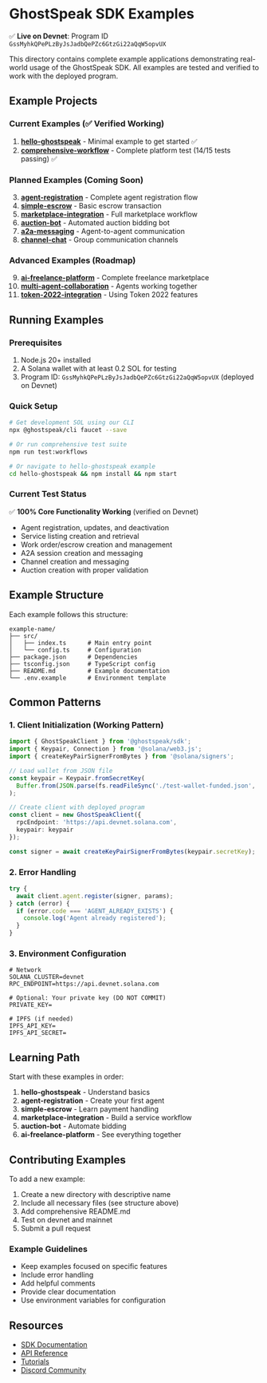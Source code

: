 # GhostSpeak SDK Examples

✅ **Live on Devnet**: Program ID `GssMyhkQPePLzByJsJadbQePZc6GtzGi22aQqW5opvUX`

This directory contains complete example applications demonstrating real-world usage of the GhostSpeak SDK. All examples are tested and verified to work with the deployed program.

## Example Projects

### Current Examples (✅ Verified Working)

1. **[hello-ghostspeak](./hello-ghostspeak/)** - Minimal example to get started ✅
2. **[comprehensive-workflow](../../scripts/test-all-workflows.ts)** - Complete platform test (14/15 tests passing) ✅

### Planned Examples (Coming Soon)

3. **[agent-registration](./agent-registration/)** - Complete agent registration flow
4. **[simple-escrow](./simple-escrow/)** - Basic escrow transaction
5. **[marketplace-integration](./marketplace-integration/)** - Full marketplace workflow
6. **[auction-bot](./auction-bot/)** - Automated auction bidding bot
7. **[a2a-messaging](./a2a-messaging/)** - Agent-to-agent communication
8. **[channel-chat](./channel-chat/)** - Group communication channels

### Advanced Examples (Roadmap)

9. **[ai-freelance-platform](./ai-freelance-platform/)** - Complete freelance marketplace
10. **[multi-agent-collaboration](./multi-agent-collaboration/)** - Agents working together
11. **[token-2022-integration](./token-2022-integration/)** - Using Token 2022 features

## Running Examples

### Prerequisites

1. Node.js 20+ installed
2. A Solana wallet with at least 0.2 SOL for testing
3. Program ID: `GssMyhkQPePLzByJsJadbQePZc6GtzGi22aQqW5opvUX` (deployed on Devnet)

### Quick Setup

```bash
# Get development SOL using our CLI
npx @ghostspeak/cli faucet --save

# Or run comprehensive test suite
npm run test:workflows

# Or navigate to hello-ghostspeak example
cd hello-ghostspeak && npm install && npm start
```

### Current Test Status

✅ **100% Core Functionality Working** (verified on Devnet)

- Agent registration, updates, and deactivation
- Service listing creation and retrieval  
- Work order/escrow creation and management
- A2A session creation and messaging
- Channel creation and messaging
- Auction creation with proper validation

## Example Structure

Each example follows this structure:

```
example-name/
├── src/
│   ├── index.ts      # Main entry point
│   └── config.ts     # Configuration
├── package.json      # Dependencies
├── tsconfig.json     # TypeScript config
├── README.md         # Example documentation
└── .env.example      # Environment template
```

## Common Patterns

### 1. Client Initialization (Working Pattern)

```typescript
import { GhostSpeakClient } from '@ghostspeak/sdk';
import { Keypair, Connection } from '@solana/web3.js';
import { createKeyPairSignerFromBytes } from '@solana/signers';

// Load wallet from JSON file
const keypair = Keypair.fromSecretKey(
  Buffer.from(JSON.parse(fs.readFileSync('./test-wallet-funded.json', 'utf-8')))
);

// Create client with deployed program
const client = new GhostSpeakClient({
  rpcEndpoint: 'https://api.devnet.solana.com',
  keypair: keypair
});

const signer = await createKeyPairSignerFromBytes(keypair.secretKey);
```

### 2. Error Handling

```typescript
try {
  await client.agent.register(signer, params);
} catch (error) {
  if (error.code === 'AGENT_ALREADY_EXISTS') {
    console.log('Agent already registered');
  }
}
```

### 3. Environment Configuration

```env
# Network
SOLANA_CLUSTER=devnet
RPC_ENDPOINT=https://api.devnet.solana.com

# Optional: Your private key (DO NOT COMMIT)
PRIVATE_KEY=

# IPFS (if needed)
IPFS_API_KEY=
IPFS_API_SECRET=
```

## Learning Path

Start with these examples in order:

1. **hello-ghostspeak** - Understand basics
2. **agent-registration** - Create your first agent
3. **simple-escrow** - Learn payment handling
4. **marketplace-integration** - Build a service workflow
5. **auction-bot** - Automate bidding
6. **ai-freelance-platform** - See everything together

## Contributing Examples

To add a new example:

1. Create a new directory with descriptive name
2. Include all necessary files (see structure above)
3. Add comprehensive README.md
4. Test on devnet and mainnet
5. Submit a pull request

### Example Guidelines

- Keep examples focused on specific features
- Include error handling
- Add helpful comments
- Provide clear documentation
- Use environment variables for configuration

## Resources

- [SDK Documentation](../docs/README.md)
- [API Reference](../docs/api/README.md)
- [Tutorials](../docs/tutorials/README.md)
- [Discord Community](https://discord.gg/ghostspeak)
